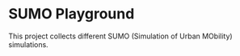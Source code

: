 # SUMO Playground

This project collects different SUMO (Simulation of Urban MObility) simulations.

